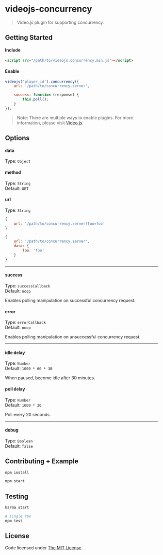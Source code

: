 # videojs-concurrency

> Video.js plugin for supporting concurrency.

## Getting Started

#### Include

```html
<script src="/path/to/videojs.concurrency.min.js"></script>
```

#### Enable

```js
videojs('player_id').concurrency({
    url: '/path/to/concurrency.server',

    success: function (response) {
        this.poll();
    }
});
```

> Note: There are multiple ways to enable plugins. For more information, please visit [Video.js](https://github.com/videojs/video.js).

## Options

#### data

Type: `Object`  

#### method

Type: `String`  
Default: `GET`

#### url

Type: `String`  

```js
{
    url: '/path/to/concurrency.server?foo=foo'
}

{
    url: '/path/to/concurrency.server',
    data: {
        foo: 'foo'
    }
}
```

---

#### success

Type: `successCallback`  
Default: `noop`

Enables polling manipulation on successful concurrency request.

#### error

Type: `errorCallback`  
Default: `noop`

Enables polling manipulation on unsuccessful concurrency request.

---

#### idle delay

Type: `Number`  
Default: `1000 * 60 * 30`

When paused, become idle after 30 minutes.

#### poll delay

Type: `Number`  
Default: `1000 * 20`

Poll every 20 seconds.

---

#### debug

Type: `Boolean`  
Default: `false`

## Contributing + Example

```bash
npm install

npm start
```

## Testing

```bash
karma start

# single run
npm test

```

## License

Code licensed under [The MIT License](https://github.com/chemoish/videojs-concurrency/blob/master/LICENSE).
